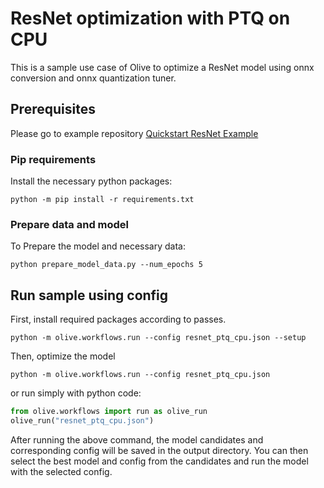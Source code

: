 # ResNet optimization with PTQ on CPU
This is a sample use case of Olive to optimize a ResNet model using onnx conversion and onnx quantization tuner.

## Prerequisites
Please go to example repository [Quickstart ResNet Example](https://github.com/microsoft/Olive/tree/main/examples/resnet)

### Pip requirements
Install the necessary python packages:
```
python -m pip install -r requirements.txt
```

### Prepare data and model
To Prepare the model and necessary data:
```
python prepare_model_data.py --num_epochs 5
```

## Run sample using config
First, install required packages according to passes.
```
python -m olive.workflows.run --config resnet_ptq_cpu.json --setup
```
Then, optimize the model
```
python -m olive.workflows.run --config resnet_ptq_cpu.json
```
or run simply with python code:
```python
from olive.workflows import run as olive_run
olive_run("resnet_ptq_cpu.json")
```

After running the above command, the model candidates and corresponding config will be saved in the output directory.
You can then select the best model and config from the candidates and run the model with the selected config.
